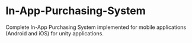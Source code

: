 # In-App-Purchasing-System
Complete In-App Purchasing System implemented for mobile applications (Android and iOS) for unity applications.
